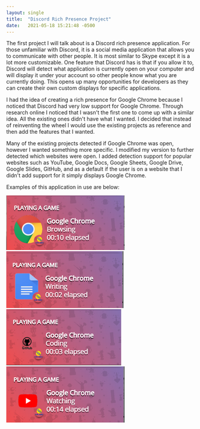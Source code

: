 ```yaml
---
layout: single
title:  "Discord Rich Presence Project"
date:   2021-05-18 15:21:48 -0500
---
```


The first project I will talk about is a Discord rich presence application. For those unfamiliar with Discord, it is a
social media application that allows you to communicate with other people. It is most similar to Skype except it is a lot
more customizable. One feature that Discord has is that if you allow it to, Discord will detect what application is currently
open on your computer and will display it under your account so other people know what you are currently doing. This opens
up many opportunities for developers as they can create their own custom displays for specific applications. 

I had the idea of creating a rich presence for Google Chrome because I noticed that Discord had very low support for Google 
Chrome. Through research online I noticed that I wasn't the first one to come up with a similar idea. All the existing ones 
didn't have what I wanted. I decided that instead of reinventing the wheel I would use the existing projects as reference
and then add the features that I wanted. 

Many of the existing projects detected if Google Chrome was open, however I wanted something more specific. I modified my
version to further detected which websites were open. I added detection support for popular websites such as YouTube,
Google Docs, Google Sheets, Google Drive, Google Slides, GitHub, and as a default if the user is on a website that I didn't
add support for it simply displays Google Chrome.

Examples of this application in use are below:

<div>
<img src="/images/ChromeRP.png" width="315" alt="socials2" />
<img src="/images/GoogleDocsRP.png" width="312" alt="socials3" />
<img src="/images/GitHubRP.png" width="306" alt="socials4" />
<img src="/images/YoutubeRP.png" width="315" alt="socials5" />
</div>